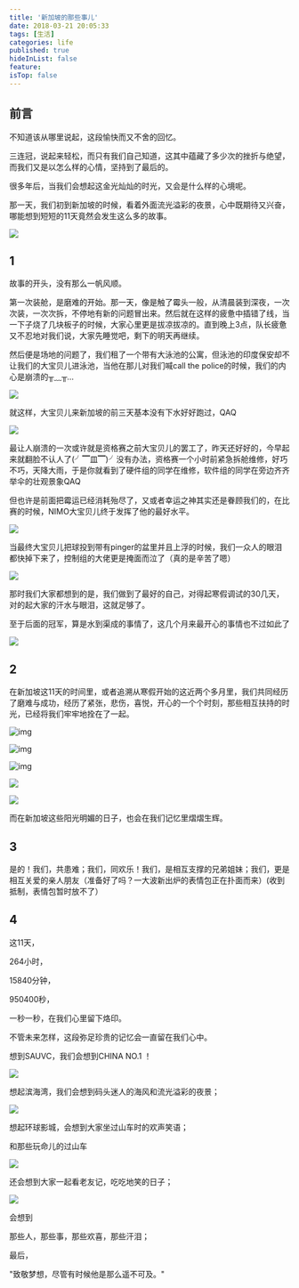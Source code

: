 ```yaml
---
title: '新加坡的那些事儿'
date: 2018-03-21 20:05:33
tags: [生活]
categories: life
published: true
hideInList: false
feature: 
isTop: false
---
```

## 前言

不知道该从哪里说起，这段愉快而又不舍的回忆。

三连冠，说起来轻松，而只有我们自己知道，这其中蕴藏了多少次的挫折与绝望，而我们又是以怎么样的心情，坚持到了最后的。

很多年后，当我们会想起这金光灿灿的时光，又会是什么样的心境呢。

<!-- more -->

那一天，我们初到新加坡的时候，看着外面流光溢彩的夜景，心中既期待又兴奋，哪能想到短短的11天竟然会发生这么多的故事。

![](https://blog-1251782526.cos.ap-shanghai.myqcloud.com/007S8ZIlly1ggryuoevbgj30hs0dct98.jpg)

## 1

故事的开头，没有那么一帆风顺。

第一次装舱，是磨难的开始。那一天，像是触了霉头一般，从清晨装到深夜，一次次装，一次次拆，不停地有新的问题冒出来。然后就在这样的疲惫中插错了线，当一下子烧了几块板子的时候，大家心里更是拔凉拔凉的。直到晚上3点，队长疲惫又不忍地对我们说，大家先睡觉吧，剩下的明天再继续。

然后便是场地的问题了，我们租了一个带有大泳池的公寓，但泳池的印度保安却不让我们的大宝贝儿进泳池，当他在那儿对我们喊call the police的时候，我们的内心是崩溃的╥﹏╥…

![](https://blog-1251782526.cos.ap-shanghai.myqcloud.com/uPic/007S8ZIlly1ggryvjigyqj30ck0cnq39.jpg)

就这样，大宝贝儿来新加坡的前三天基本没有下水好好跑过，QAQ

![](https://blog-1251782526.cos.ap-shanghai.myqcloud.com/uPic/007S8ZIlly1ggryvqgelmj30hs0bvt9q.jpg)

最让人崩溃的一次或许就是资格赛之前大宝贝儿的罢工了，昨天还好好的，今早起来就翻脸不认人了(╯▔皿▔)╯没有办法，资格赛一个小时前紧急拆舱维修，好巧不巧，天降大雨，于是你就看到了硬件组的同学在维修，软件组的同学在旁边齐齐举伞的壮观景象QAQ

但也许是前面把霉运已经消耗殆尽了，又或者幸运之神其实还是眷顾我们的，在比赛的时候，NIMO大宝贝儿终于发挥了他的最好水平。

![](https://blog-1251782526.cos.ap-shanghai.myqcloud.com/uPic/007S8ZIlly1ggryw3vqe0g30fs08wx6p.gif)

当最终大宝贝儿把球投到带有pinger的盆里并且上浮的时候，我们一众人的眼泪都快掉下来了，控制组的大佬更是掩面而泣了（真的是辛苦了嗯）

![](https://blog-1251782526.cos.ap-shanghai.myqcloud.com/uPic/007S8ZIlly1ggrywasg1mg308w0fsb29.gif)

那时我们大家都想到的是，我们做到了最好的自己，对得起寒假调试的30几天，对的起大家的汗水与眼泪，这就足够了。

至于后面的冠军，算是水到渠成的事情了，这几个月来最开心的事情也不过如此了

![](https://blog-1251782526.cos.ap-shanghai.myqcloud.com/uPic/007S8ZIlly1ggrywi4fu7j30hs0c9jsh.jpg)

## 2

在新加坡这11天的时间里，或者追溯从寒假开始的这近两个多月里，我们共同经历了磨难与成功，经历了紧张，悲伤，喜悦，开心的一个个时刻，那些相互扶持的时光，已经将我们牢牢地拴在了一起。

![img](https://blog-1251782526.cos.ap-shanghai.myqcloud.com/uPic/007S8ZIlly1ggryx5o43tj30hs0bvjs0.jpg)

![img](https://blog-1251782526.cos.ap-shanghai.myqcloud.com/uPic/007S8ZIlly1ggryxn0qfhj30hs0dc0uf.jpg)



![img](https://blog-1251782526.cos.ap-shanghai.myqcloud.com/uPic/007S8ZIlly1ggryy3h3nej30hs0bvab4.jpg)

![](https://blog-1251782526.cos.ap-shanghai.myqcloud.com/uPic/007S8ZIlly1ggrz2eacehj30hs0bvt9r.jpg)

![](https://blog-1251782526.cos.ap-shanghai.myqcloud.com/uPic/007S8ZIlly1ggrz2mp0pwj30hs0bvdgl.jpg)

而在新加坡这些阳光明媚的日子，也会在我们记忆里熠熠生辉。

## 3


是的！我们，共患难；我们，同欢乐！我们，是相互支撑的兄弟姐妹；我们，更是相互关爱的亲人朋友（准备好了吗？一大波新出炉的表情包正在扑面而来）(收到抵制，表情包暂时放不了）


## 4


这11天，

264小时，

15840分钟，

950400秒，

一秒一秒，在我们心里留下烙印。

不管未来怎样，这段弥足珍贵的记忆会一直留在我们心中。



想到SAUVC，我们会想到CHINA NO.1 ！

![](https://blog-1251782526.cos.ap-shanghai.myqcloud.com/uPic/007S8ZIlly1ggrz24fvfqj30hs0bv0tu.jpg)

想起滨海湾，我们会想到码头迷人的海风和流光溢彩的夜景；

![](https://blog-1251782526.cos.ap-shanghai.myqcloud.com/uPic/007S8ZIlly1ggrz1fythrj30hs0dc3zg.jpg)

想起环球影城，会想到大家坐过山车时的欢声笑语；

和那些玩命儿的过山车

![](https://blog-1251782526.cos.ap-shanghai.myqcloud.com/uPic/007S8ZIlly1ggrz1qu5w8j30hs0dcgna.jpg)

还会想到大家一起看老友记，吃吃地笑的日子；

![](https://blog-1251782526.cos.ap-shanghai.myqcloud.com/uPic/007S8ZIlly1ggrz7h307ej30tm0m842k.jpg)

会想到

那些人，那些事，那些欢喜，那些汗泪；



最后，

"致敬梦想，尽管有时候他是那么遥不可及。"
